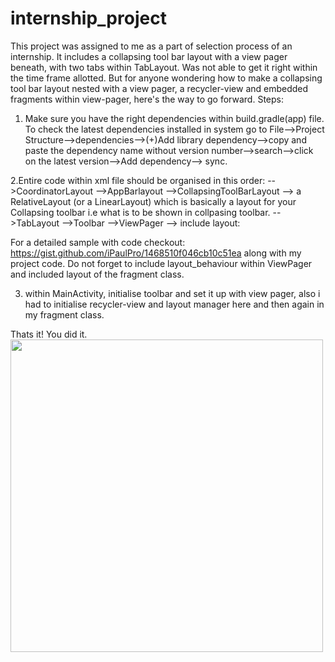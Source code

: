 # internship_project
This project was assigned to me as a part of selection process of an internship. It includes a collapsing tool bar layout
with a view pager beneath, with two tabs within TabLayout. Was not able to get it right within the time frame allotted.
But for anyone wondering how to make a collapsing tool bar layout nested with a view pager, a recycler-view and embedded 
fragments within view-pager, here's the way to go forward.
Steps:
1. Make sure you have the right dependencies within build.gradle(app) file. To check the latest dependencies installed in 
system go to File-->Project Structure-->dependencies-->(+)Add library dependency-->copy and paste the dependency name 
without version number-->search-->click on the latest version-->Add dependency--> sync.

2.Entire code within xml file should be organised in this order:
-->CoordinatorLayout
  -->AppBarlayout
     -->CollapsingToolBarLayout
     --> a RelativeLayout (or a LinearLayout) which is basically a layout for your Collapsing toolbar i.e what is to be
         shown in collpasing toolbar.
     -->TabLayout
     -->Toolbar
  -->ViewPager
     --> include layout:<layout of your fragment>
 
For a detailed sample with code checkout: https://gist.github.com/iPaulPro/1468510f046cb10c51ea along with my project code.
Do not forget to include layout_behaviour within ViewPager and included layout of the fragment class.

3. within MainActivity, initialise toolbar and set it up with view pager, also i had to initialise recycler-view and layout
manager here and then again in my fragment class.

Thats it! You did it.
<img src="ezgif.com-crop.gif" height="500" width="500">

  
  
